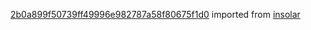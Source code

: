 [2b0a899f50739ff49996e982787a58f80675f1d0](https://github.com/insolar/insolar/commit/2b0a899f50739ff49996e982787a58f80675f1d0) imported from [insolar](https://github.com/insolar/insolar)
